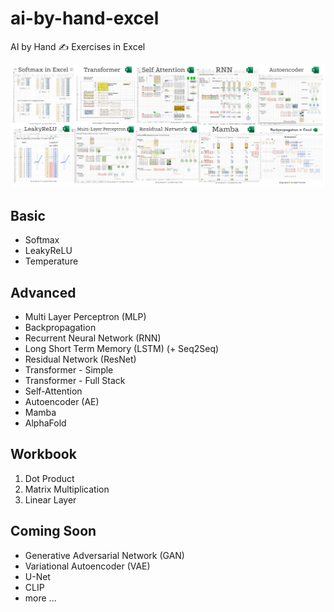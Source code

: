 # ai-by-hand-excel

AI by Hand ✍️ Exercises in Excel

![](gallery.png)

## Basic
* Softmax
* LeakyReLU
* Temperature

## Advanced
* Multi Layer Perceptron (MLP)
* Backpropagation
* Recurrent Neural Network (RNN)
* Long Short Term Memory (LSTM) (+ Seq2Seq)
* Residual Network (ResNet)
* Transformer - Simple
* Transformer - Full Stack
* Self-Attention
* Autoencoder (AE)
* Mamba
* AlphaFold

## Workbook
1. Dot Product
2. Matrix Multiplication
3. Linear Layer

## Coming Soon
* Generative Adversarial Network (GAN)
* Variational Autoencoder (VAE)
* U-Net
* CLIP
* more ...
